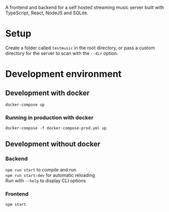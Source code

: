 A frontend and backend for a self hosted streaming music server built with TypeScript, React, NodeJS and SQLite.

# Setup

Create a folder called `testmusic` in the root directory, or pass a custom directory for the server to scan with the `--dir` option.

# Development environment

## Development with docker

`docker-compose up`

### Running in production with docker

`docker-compose -f docker-compose-prod.yml up`

## Development without docker

### Backend

`npm run start` to compile and run  
`npm run start:dev` for automatic reloading  
Run with `--help` to display CLI options

### Frontend

`npm start`

